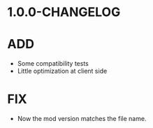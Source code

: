 # 1.0.0-CHANGELOG

# ADD

+ Some compatibility tests
+ Little optimization at client side

# FIX

+ Now the mod version matches the file name.